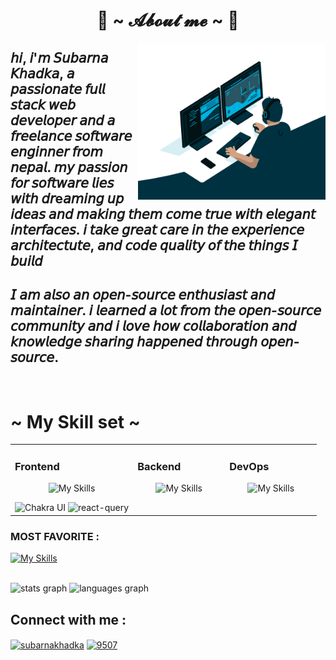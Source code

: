 
<h1 align="center">📢  ~ 𝓐𝓫𝓸𝓾𝓽 𝓶𝓮 ~ 📢 </h1>
  <img src="https://github.com/SubarnaKhadka/SubarnaKhadka/blob/main/code.gif" align="right" width = "300px" height = "250px">
 <h2>𝘩𝘪, 𝘪'𝘮 𝘚𝘶𝘣𝘢𝘳𝘯𝘢 𝘒𝘩𝘢𝘥𝘬𝘢, 𝘢 𝘱𝘢𝘴𝘴𝘪𝘰𝘯𝘢𝘵𝘦 𝘧𝘶𝘭𝘭 𝘴𝘵𝘢𝘤𝘬 𝘸𝘦𝘣 𝘥𝘦𝘷𝘦𝘭𝘰𝘱𝘦𝘳 𝘢𝘯𝘥 𝘢 𝘧𝘳𝘦𝘦𝘭𝘢𝘯𝘤𝘦 𝘴𝘰𝘧𝘵𝘸𝘢𝘳𝘦 𝘦𝘯𝘨𝘪𝘯𝘯𝘦𝘳 𝘧𝘳𝘰𝘮 𝘯𝘦𝘱𝘢𝘭. 𝘮𝘺 𝘱𝘢𝘴𝘴𝘪𝘰𝘯 𝘧𝘰𝘳 𝘴𝘰𝘧𝘵𝘸𝘢𝘳𝘦 𝘭𝘪𝘦𝘴 𝘸𝘪𝘵𝘩 𝘥𝘳e𝘢𝘮𝘪𝘯𝘨 𝘶𝘱 𝘪𝘥𝘦𝘢𝘴 𝘢𝘯𝘥 𝘮𝘢𝘬𝘪𝘯𝘨 𝘵𝘩𝘦𝘮 𝘤𝘰𝘮𝘦 𝘵𝘳𝘶𝘦 𝘸𝘪𝘵𝘩 𝘦𝘭𝘦𝘨𝘢𝘯𝘵 𝘪𝘯𝘵𝘦𝘳𝘧𝘢𝘤𝘦𝘴. 𝘪 𝘵𝘢𝘬𝘦 𝘨𝘳𝘦𝘢𝘵 𝘤𝘢𝘳𝘦 𝘪𝘯 𝘵𝘩𝘦 𝘦𝘹𝘱𝘦𝘳𝘪𝘦𝘯𝘤𝘦 𝘢𝘳𝘤𝘩𝘪𝘵𝘦𝘤𝘵𝘶𝘵𝘦, 𝘢𝘯𝘥 𝘤𝘰𝘥𝘦 𝘲𝘶𝘢𝘭𝘪𝘵𝘺 𝘰𝘧 𝘵𝘩𝘦 𝘵𝘩𝘪𝘯𝘨𝘴 𝘐 𝘣𝘶𝘪𝘭𝘥</h2>
<h2>𝘐 𝘢𝘮 𝘢𝘭𝘴𝘰 𝘢𝘯 𝘰𝘱𝘦𝘯-𝘴𝘰𝘶𝘳𝘤𝘦 𝘦𝘯𝘵𝘩𝘶𝘴𝘪𝘢𝘴𝘵 𝘢𝘯𝘥 𝘮𝘢𝘪𝘯𝘵𝘢𝘪𝘯𝘦𝘳. 𝘪 𝘭𝘦𝘢𝘳𝘯𝘦𝘥 𝘢 𝘭𝘰𝘵 𝘧𝘳𝘰𝘮 𝘵𝘩𝘦 𝘰𝘱𝘦𝘯-𝘴𝘰𝘶𝘳𝘤𝘦 𝘤𝘰𝘮𝘮𝘶𝘯𝘪𝘵𝘺 𝘢𝘯𝘥 𝘪 𝘭𝘰𝘷𝘦 𝘩𝘰𝘸 𝘤𝘰𝘭𝘭𝘢𝘣𝘰𝘳𝘢𝘵𝘪𝘰𝘯 𝘢𝘯𝘥 𝘬𝘯𝘰𝘸𝘭𝘦𝘥𝘨𝘦 𝘴𝘩𝘢𝘳𝘪𝘯𝘨 𝘩𝘢𝘱𝘱𝘦𝘯𝘦𝘥 𝘵𝘩𝘳𝘰𝘶𝘨𝘩 𝘰𝘱𝘦𝘯-𝘴𝘰𝘶𝘳𝘤𝘦.</h2>
   <br/>


<h1 align="left"> ~ My Skill set ~ </h1> 
<table><tr><td valign="top" width="40%">

### Frontend  
<div align="center" > 
  
  ![My Skills](https://skillicons.dev/icons?i=html,css,sass,js,ts,figma,react,redux,nextjs,materialui&perline=5)
  
 <img  src="https://profilinator.rishav.dev/skills-assets/chakraui.png" alt="Chakra UI" height="50" />
  <img  height="50"  width="50" src="https://seeklogo.com/images/R/react-query-logo-1340EA4CE9-seeklogo.com.png"  alt="react-query" />
                                                                                                   
</div>

</td><td valign="top" width="30%">



### Backend  
<div align="center"> 
  
  ![My Skills](https://skillicons.dev/icons?i=nodejs,express,mongodb,mysql,go&perline=3)
                                                                                                     
</div>

</td><td valign="top" width="30%">



### DevOps  
<div align="center" > 
  
  ![My Skills](https://skillicons.dev/icons?i=bash,git,aws,docker,netlify&perline=3)
                                                                                                     
</div>

</td></tr></table>  

 <div>
  <h3> MOST FAVORITE : </h3>
  
   [![My Skills](https://skillicons.dev/icons?i=js,cpp)](https://skillicons.dev)
  
</div>
<br/>
  <img src="https://github-readme-stats.vercel.app/api?username=SubarnaKhadka&hide_title=false&hide_rank=false&show_icons=true&include_all_commits=true&count_private=true&disable_animations=false&theme=dracula&locale=en&hide_border=false" height="220" alt="stats graph"  />

 <img src="https://github-readme-stats.vercel.app/api/top-langs?username=SubarnaKhadka&locale=en&hide_title=false&layout=compact&card_width=320&langs_count=5&theme=dracula&hide_border=false" height="220" alt="languages graph"  />

  <h2 align="left">Connect with me :</h2>
<p align="left">
  <a href="https://linkedin.com/in/subarnakhadka" target="blank"><img align="center" src="https://raw.githubusercontent.com/rahuldkjain/github-profile-readme-generator/master/src/images/icons/Social/linked-in-alt.svg" alt="subarnakhadka" height="40" width="60" /></a>
<a href="https://discord.gg/9507" target="blank"><img align="center" src="https://raw.githubusercontent.com/rahuldkjain/github-profile-readme-generator/master/src/images/icons/Social/discord.svg" alt="9507" height="40" width="60" /></a>
</p>

